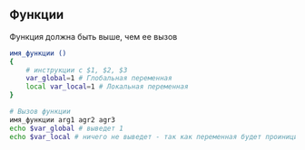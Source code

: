 ## Функции

Функция должна быть выше, чем ее вызов

```bash
имя_функции ()
{
	# инструкции c $1, $2, $3
	var_global=1 # Глобальная переменная
	local var_local=1 # Локальная переменная
}

# Вызов функции
имя_функции arg1 agr2 agr3
echo $var_global # выведет 1
echo $var_local # ничего не выведет - так как переменная будет проинициализирована пустой строкой

```